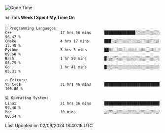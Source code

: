 
<!--START_SECTION:waka-->
![Code Time](http://img.shields.io/badge/Code%20Time-2%2C438%20hrs%2037%20mins-blue)

📊 **This Week I Spent My Time On** 

```text
💬 Programming Languages: 
C++                      17 hrs 56 mins      ██████████████░░░░░░░░░░░   56.47 % 
CMake                    4 hrs 17 mins       ███░░░░░░░░░░░░░░░░░░░░░░   13.48 % 
Python                   3 hrs 3 mins        ██░░░░░░░░░░░░░░░░░░░░░░░   09.60 % 
Bash                     1 hr 50 mins        █░░░░░░░░░░░░░░░░░░░░░░░░   05.79 % 
Go                       1 hr 41 mins        █░░░░░░░░░░░░░░░░░░░░░░░░   05.31 % 

🔥 Editors: 
VS Code                  31 hrs 46 mins      █████████████████████████   100.00 % 

💻 Operating System: 
Linux                    31 hrs 36 mins      █████████████████████████   99.46 % 
Mac                      10 mins             ░░░░░░░░░░░░░░░░░░░░░░░░░   00.54 % 
```


 Last Updated on 02/09/2024 18:40:16 UTC
<!--END_SECTION:waka-->

